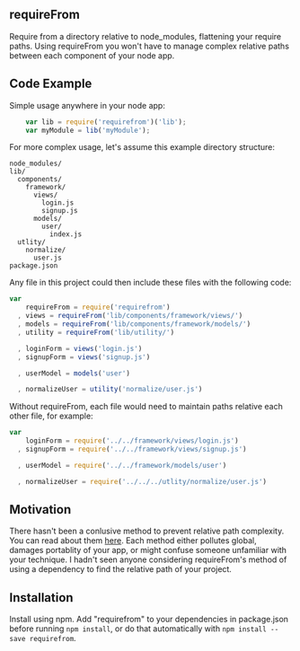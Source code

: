 ## requireFrom

Require from a directory relative to node_modules, flattening your require paths. Using requireFrom you won't have to manage complex relative paths between each component of your node app.

## Code Example

Simple usage anywhere in your node app:
````js
    var lib = require('requirefrom')('lib');
    var myModule = lib('myModule');
````

For more complex usage, let's assume this example directory structure:

    node_modules/
    lib/
      components/
        framework/
          views/
            login.js
            signup.js
          models/
            user/
              index.js
      utlity/
        normalize/
          user.js
    package.json

Any file in this project could then include these files with the following code:
````js
var
    requireFrom = require('requirefrom')
  , views = requireFrom('lib/components/framework/views/')
  , models = requireFrom('lib/components/framework/models/')
  , utility = requireFrom('lib/utility/')

  , loginForm = views('login.js')
  , signupForm = views('signup.js')

  , userModel = models('user')

  , normalizeUser = utility('normalize/user.js')
````

Without requireFrom, each file would need to maintain paths relative each other file, for example:
````js
var
    loginForm = require('../../framework/views/login.js')
  , signupForm = require('../../framework/views/signup.js')

  , userModel = require('../../framework/models/user')

  , normalizeUser = require('../../../utlity/normalize/user.js')
````



## Motivation

There hasn't been a conlusive method to prevent relative path complexity. You can read about them [here](https://gist.github.com/branneman/8048520). Each method either pollutes global, damages portablity of your app, or might confuse someone unfamiliar with your technique. I hadn't seen anyone considering requireFrom's method of using a dependency to find the relative path of your project.

## Installation

Install using npm. Add "requirefrom" to your dependencies in package.json before running `npm install`, or do that automatically with `npm install --save requirefrom`.
